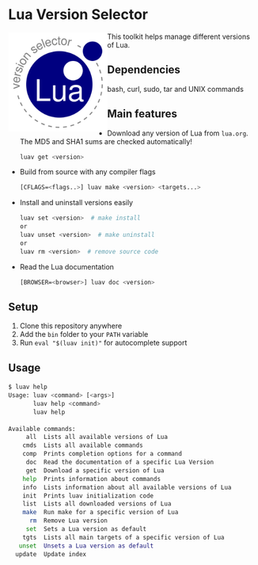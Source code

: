 # Lua Version Selector

<img align="left" width="200" src="logo.png">

This toolkit helps manage different versions of Lua.

## Dependencies

bash, curl, sudo, tar and UNIX commands

## Main features

* Download any version of Lua from `lua.org`. The MD5 and SHA1 sums are checked automatically!

  ```sh
  luav get <version>
  ```

* Build from source with any compiler flags

  ```sh
  [CFLAGS=<flags..>] luav make <version> <targets...>
  ```

* Install and uninstall versions easily

  ```sh
  luav set <version>  # make install
  or
  luav unset <version>  # make uninstall
  or
  luav rm <version>  # remove source code
  ```

* Read the Lua documentation

  ```sh
  [BROWSER=<browser>] luav doc <version>
  ```

## Setup

1. Clone this repository anywhere
2. Add the `bin` folder to your `PATH` variable
3. Run `eval "$(luav init)"` for autocomplete support

## Usage

```sh
$ luav help
Usage: luav <command> [<args>]
       luav help <command>
       luav help

Available commands:
     all  Lists all available versions of Lua
    cmds  Lists all available commands
    comp  Prints completion options for a command
     doc  Read the documentation of a specific Lua Version
     get  Download a specific version of Lua
    help  Prints information about commands
    info  Lists information about all available versions of Lua
    init  Prints luav initialization code
    list  Lists all downloaded versions of Lua
    make  Run make for a specific version of Lua
      rm  Remove Lua version
     set  Sets a Lua version as default
    tgts  Lists all main targets of a specific version of Lua
   unset  Unsets a Lua version as default
  update  Update index
```
